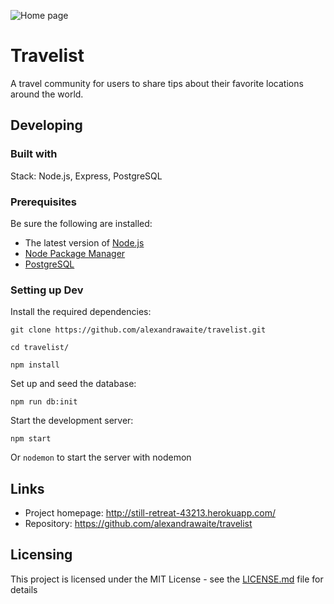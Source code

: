 ![Home page](./public/images/splash-screenshot.png)

# Travelist

A travel community for users to share tips about their favorite locations around the world.

## Developing

### Built with

Stack: Node.js, Express, PostgreSQL

### Prerequisites

Be sure the following are installed:

- The latest version of [Node.js](https://nodejs.org/en/download/)
- [Node Package Manager](https://www.npmjs.com/get-npm?utm_source=house&utm_medium=homepage&utm_campaign=free%20orgs&utm_term=Install%20npm)
- [PostgreSQL](https://www.postgresql.org/download/)

### Setting up Dev

Install the required dependencies:

```
git clone https://github.com/alexandrawaite/travelist.git

cd travelist/

npm install
```

Set up and seed the database:

```
npm run db:init
```

Start the development server:

```
npm start
```

Or `nodemon` to start the server with nodemon

## Links

- Project homepage: http://still-retreat-43213.herokuapp.com/
- Repository: https://github.com/alexandrawaite/travelist

## Licensing

This project is licensed under the MIT License - see the [LICENSE.md](LICENSE.md) file for details
